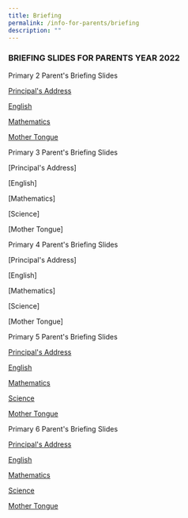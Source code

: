 ```yaml
---
title: Briefing
permalink: /info-for-parents/briefing
description: ""
---
```

<h3>BRIEFING SLIDES FOR PARENTS YEAR 2022</h3>

Primary 2 Parent's Briefing Slides

[Principal's Address](/files/P2%20Ps%20Address.pdf)

[English](/files/P2%20Subject%20Briefing%20-%20EL.pdf)

[Mathematics](/files/P2%20Subject%20Briefing%20-%20Math.pdf)

[Mother Tongue](/files/P2%20Subject%20Briefing%20-%20MT.pdf)

  

Primary 3 Parent's Briefing Slides  

[Principal's Address][](/files/P3%20Ps%20Address.pdf)

[English][](/files/P3%20Subject%20Briefing%20-%20EL.pdf)

[Mathematics][](/files/P3%20Subject%20Briefing%20-%20Math.pdf)

[Science][](/files/P3%20Subject%20Briefing%20-%20Science.pdf)

[Mother Tongue][](/files/P3%20Subject%20Briefing%20-%20MT.pdf)

  

Primary 4 Parent's Briefing Slides  

[Principal's Address][](/files/P4%20Ps%20Address.pdf)

[English][](/files/P4%20Subject%20Briefing%20-%20EL.pdf)

[Mathematics][](/files/P4%20Subject%20Briefing%20-%20Math.pdf)

[Science][](/files/P4%20Subject%20Briefing%20-%20Science.pdf)

[Mother Tongue][](/files/P4%20Subject%20Briefing%20-%20MT.pdf)

  

Primary 5 Parent's Briefing Slides  

[Principal's Address](https://bukittimahpri-moe-edu-sg-admin.cwp.sg/qql/slot/u768/Information%20for%20parents/2022/P5%20Ps%20Address.pdf)

[English](https://bukittimahpri-moe-edu-sg-admin.cwp.sg/qql/slot/u768/Information%20for%20parents/2022/P5%20Subject%20Briefing%20-%20EL.pdf) 

[Mathematics](https://bukittimahpri-moe-edu-sg-admin.cwp.sg/qql/slot/u768/Information%20for%20parents/2022/P5%20Subject%20Briefing%20-%20Math.pdf)  

[Science](https://bukittimahpri-moe-edu-sg-admin.cwp.sg/qql/slot/u768/Information%20for%20parents/2022/P5%20Subject%20Briefing%20-%20Science.pdf)

[Mother Tongue](https://bukittimahpri-moe-edu-sg-admin.cwp.sg/qql/slot/u768/Information%20for%20parents/2022/P5%20Subject%20Briefing%20-%20MT.pdf)

  

Primary 6 Parent's Briefing Slides  

[Principal's Address](https://bukittimahpri-moe-edu-sg-admin.cwp.sg/qql/slot/u768/Information%20for%20parents/2022/P6%20Ps%20Address.pdf)

[English](https://bukittimahpri-moe-edu-sg-admin.cwp.sg/qql/slot/u768/Information%20for%20parents/2022/P6%20Subject%20Briefing%20-%20EL.pdf) 

[Mathematics](https://bukittimahpri-moe-edu-sg-admin.cwp.sg/qql/slot/u768/Information%20for%20parents/2022/P6%20Subject%20Briefing%20-%20Math.pdf)  

[Science](https://bukittimahpri-moe-edu-sg-admin.cwp.sg/qql/slot/u768/Information%20for%20parents/2022/P6%20Subject%20Briefing%20-%20Science.pdf)

[Mother Tongue](https://bukittimahpri-moe-edu-sg-admin.cwp.sg/qql/slot/u768/Information%20for%20parents/2022/P6%20Subject%20Briefing%20-%20MT.pdf)
